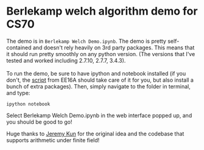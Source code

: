Berlekamp welch algorithm demo for CS70
===============
The demo is in `Berlekamp Welch Demo.ipynb`. The demo is pretty self-contained and doesn't rely heavily on 3rd party packages. This means that it should run pretty smoothly on any python version. (The versions that I've tested and worked including 2.7.10, 2.7.7, 3.4.3).</br></br>
To run the demo, be sure to have ipython and notebook installed (if you don't, the <a href="http://inst.eecs.berkeley.edu/~ee16a/sp16/installation.html">script</a> from EE16A should take care of it for you, but also install a bunch of extra packages). Then, simply navigate to the folder in terminal, and type:

```
ipython notebook
```
Select Berlekamp Welch Demo.ipynb in the web interface popped up, and you should be good to go!


Huge thanks to <a href="https://github.com/j2kun/welch-berlekamp">Jeremy Kun</a> for the original idea and the codebase that supports arithmetic under finite field!
